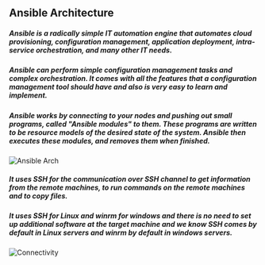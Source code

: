 ## Ansible Architecture

##### Ansible is a radically simple IT automation engine that automates cloud provisioning, configuration management, application deployment, intra-service orchestration, and many other IT needs.
 
##### Ansible can perform simple configuration management tasks and complex orchestration. It comes with all the features that a configuration management tool should have and also is very easy to learn and implement.
 
##### Ansible works by connecting to your nodes and pushing out small programs, called "Ansible modules" to them. These programs are written to be resource models of the desired state of the system. Ansible then executes these modules, and removes them when finished.

![Ansible Arch](https://github.com/lerndevops/ansible/blob/master/static/Architecture2.PNG)

##### It uses SSH for the communication over SSH channel to get information from the remote machines, to run commands on the remote machines and to copy files.
 
##### It uses SSH for Linux and winrm for windows and there is no need to set up additional software at the target machine and we know SSH comes by default in Linux servers and winrm by default in windows servers.

![Connectivity](https://github.com/lerndevops/ansible/blob/master/static/Connectivity.PNG)
